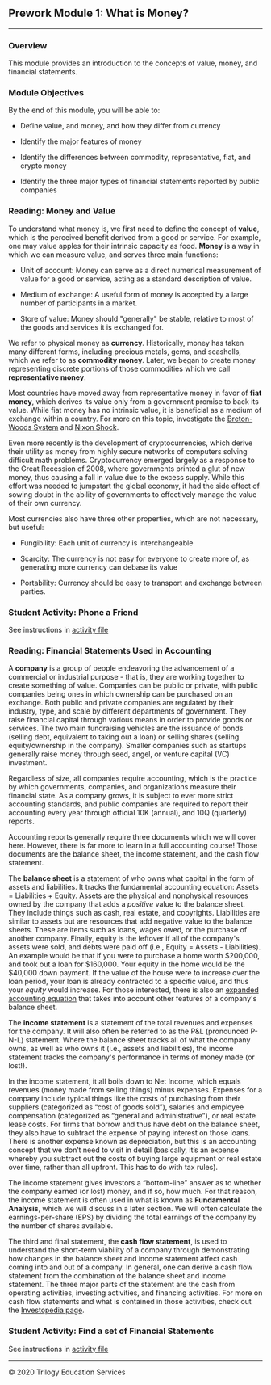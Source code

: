 ## Prework Module 1: What is Money?

---

### Overview

This module provides an introduction to the concepts of value, money, and financial statements.

### Module Objectives

By the end of this module, you will be able to:

* Define value, and money, and how they differ from currency

* Identify the major features of money

* Identify the differences between commodity, representative, fiat, and crypto money

* Identify the three major types of financial statements reported by public companies

### Reading: Money and Value

To understand what money is, we first need to define the concept of **value**, which is the perceived benefit derived from a good or service. For example, one may value apples for their intrinsic capacity as food. **Money** is a way in which we can measure value, and serves three main functions:

  * Unit of account: Money can serve as a direct numerical measurement of value for a good or service, acting as a standard description of value.

  * Medium of exchange: A useful form of money is accepted by a large number of participants in a market.

  * Store of value: Money should "generally" be stable, relative to most of the goods and services it is exchanged for.

We refer to physical money as **currency**. Historically, money has taken many different forms, including precious metals, gems, and seashells, which we refer to as **commodity money**. Later, we began to create money representing discrete portions of those commodities which we call **representative money**.

Most countries have moved away from representative money in favor of **fiat money**, which derives its value only from a government promise to back its value. While fiat money has no intrinsic value, it is beneficial as a medium of exchange within a country. For more on this topic, investigate the [Breton-Woods System](https://en.wikipedia.org/wiki/Bretton_Woods_system) and [Nixon Shock](https://en.wikipedia.org/wiki/Nixon_shock).

Even more recently is the development of cryptocurrencies, which derive their utility as money from highly secure networks of computers solving difficult math problems. Cryptocurrency emerged largely as a response to the Great Recession of 2008, where governments printed a glut of new money, thus causing a fall in value due to the excess supply. While this effort was needed to jumpstart the global economy, it had the side effect of sowing doubt in the ability of governments to effectively manage the value of their own currency.

Most currencies also have three other properties, which are not necessary, but useful:

  - Fungibility: Each unit of currency is interchangeable

  - Scarcity: The currency is not easy for everyone to create more of, as generating more currency can debase its value

  - Portability: Currency should be easy to transport and exchange between parties.

### Student Activity: Phone a Friend

See instructions in [activity file](Activities/01-Stu_Phone_a_Friend/README.md)

### Reading: Financial Statements Used in Accounting

A **company** is a group of people endeavoring the advancement of a commercial or industrial purpose - that is, they are working together to create something of value. Companies can be public or private, with public companies being ones in which ownership can be purchased on an exchange. Both public and private companies are regulated by their industry, type, and scale by different departments of government. They raise financial capital through various means in order to provide goods or services. The two main fundraising vehicles are the issuance of bonds (selling debt, equivalent to taking out a loan) or selling shares (selling equity/ownership in the company). Smaller companies such as startups generally raise money through seed, angel, or venture capital (VC) investment.

Regardless of size, all companies require accounting, which is the practice by which governments, companies, and organizations measure their financial state. As a company grows, it is subject to ever more strict accounting standards, and public companies are required to report their accounting every year through official 10K (annual), and 10Q (quarterly) reports.

Accounting reports generally require three documents which we will cover here. However, there is far more to learn in a full accounting course! Those documents are the balance sheet, the income statement, and the cash flow statement.

The **balance sheet** is a statement of who owns what capital in the form of assets and liabilities. It tracks the fundamental accounting equation: Assets = Liabilities + Equity.  Assets are the physical and nonphysical resources owned by the company that adds a *positive* value to the balance sheet. They include things such as cash, real estate, and copyrights. Liabilities are similar to assets but are resources that add negative value to the balance sheets. These are items such as loans, wages owed, or the purchase of another company. Finally, equity is the leftover if all of the company's assets were sold, and debts were paid off (i.e., Equity = Assets - Liabilities). An example would be that if you were to purchase a home worth $200,000, and took out a loan for $160,000. Your equity in the home would be the $40,000 down payment. If the value of the house were to increase over the loan period, your loan is already contracted to a specific value, and thus your *equity* would increase. For those interested, there is also an [expanded accounting equation](https://www.investopedia.com/terms/e/expanded-accounting-equation.asp) that takes into account other features of a company's balance sheet.

The **income statement** is a statement of the total revenues and expenses for the company. It will also often be referred to as the P&L (pronounced P-N-L) statement. Where the balance sheet tracks all of what the company owns, as well as who owns it (i.e., assets and liabilities), the income statement tracks the company's performance in terms of money made (or lost!).

In the income statement, it all boils down to Net Income, which equals revenues (money made from selling things) minus expenses. Expenses for a company include typical things like the costs of purchasing from their suppliers (categorized as “cost of goods sold”), salaries and employee compensation (categorized as “general and administrative”), or real estate lease costs. For firms that borrow and thus have debt on the balance sheet, they also have to subtract the expense of paying interest on those loans. There is another expense known as depreciation, but this is an accounting concept that we don’t need to visit in detail (basically, it’s an expense whereby you subtract out the costs of buying large equipment or real estate over time, rather than all upfront. This has to do with tax rules).

The income statement gives investors a “bottom-line” answer as to whether the company earned (or lost) money, and if so, how much. For that reason, the income statement is often used in what is known as **Fundamental Analysis**, which we will discuss in a later section. We will often calculate the earnings-per-share (EPS) by dividing the total earnings of the company by the number of shares available.

The third and final statement, the **cash flow statement**, is used to understand the short-term viability of a company through demonstrating how changes in the balance sheet and income statement affect cash coming into and out of a company. In general, one can derive a cash flow statement from the combination of the balance sheet and income statement. The three major parts of the statement are the cash from operating activities, investing activities, and financing activities. For more on cash flow statements and what is contained in those activities, check out the [Investopedia page](https://www.investopedia.com/investing/what-is-a-cash-flow-statement/).

### Student Activity: Find a set of Financial Statements

See instructions in [activity file](Activities/02-Stu_Find_a_Statement/README.md)


---

© 2020 Trilogy Education Services
